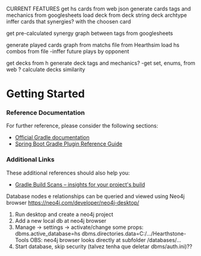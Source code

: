 CURRENT FEATURES
get hs cards from web json
generate cards tags and mechanics from googlesheets
load deck from deck string
deck archtype inffer
cards that synergies? with the choosen card

get pre-calculated synergy graph between tags from googlesheets

generate played cards graph from matchs file from Hearthsim
load hs combos from file
-inffer future plays by opponent

get decks from h
generate deck tags and mechanics?
-get set, enums, from web
? calculate decks similarity


# Getting Started

### Reference Documentation
For further reference, please consider the following sections:

* [Official Gradle documentation](https://docs.gradle.org)
* [Spring Boot Gradle Plugin Reference Guide](https://docs.spring.io/spring-boot/docs/2.2.3.BUILD-SNAPSHOT/gradle-plugin/reference/html/)

### Additional Links
These additional references should also help you:

* [Gradle Build Scans – insights for your project's build](https://scans.gradle.com#gradle)

Database nodes e relationships can be queried and viewed using Neo4j browser
https://neo4j.com/developer/neo4j-desktop/

1) Run desktop and create a neo4j project
2) Add a new local db at neo4j browser
3) Manage -> settings -> activate/change some props:
	dbms.active_database=hs
	dbms.directories.data=C:/.../Hearthstone-Tools
OBS: neo4j browser looks directly at subfolder /databases/...
4) Start database, skip security (talvez tenha que deletar dbms/auth.ini)??